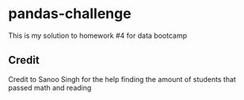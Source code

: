 # pandas-challenge
This is my solution to homework #4 for data bootcamp
## Credit
Credit to Sanoo Singh for the help finding the amount of students that passed math and reading